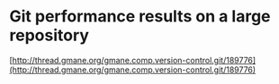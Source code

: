 <!--
id: 17114308109
link: http://tumblr.atmos.org/post/17114308109/git-performance-results-on-a-large-repository
slug: git-performance-results-on-a-large-repository
date: Sun Feb 05 2012 13:28:27 GMT-0800 (PST)
publish: 2012-02-05
tags: 
title: Git performance results on a large repository
-->


Git performance results on a large repository
=============================================

[http://thread.gmane.org/gmane.comp.version-control.git/189776](http://thread.gmane.org/gmane.comp.version-control.git/189776)

